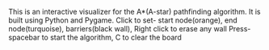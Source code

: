This is an interactive visualizer for the A*(A-star) pathfinding algorithm.
It is built using Python and Pygame.
Click to set-
    start node(orange),
    end node(turquoise),
    barriers(black wall),
    Right click to erase any wall
Press-
    spacebar to start the algorithm,
    C to clear the board


